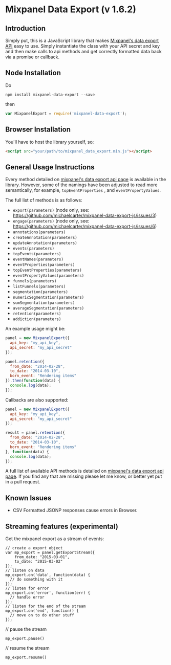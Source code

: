 Mixpanel Data Export (v 1.6.2)
==============================

Introduction
------------

Simply put, this is a JavaScript library that makes [Mixpanel's data export API](https://mixpanel.com/docs/api-documentation/data-export-api#libs-js) easy to use. Simply instantiate the class with your API secret and key and then make calls to api methods and get correctly formatted data back via a promise or callback.

Node Installation
----------------

Do

```
npm install mixpanel-data-export --save
```

then

```javascript
var MixpanelExport = require('mixpanel-data-export');
```

Browser Installation
--------------------

You'll have to host the library yourself, so:

```html
<script src="your/path/to/mixpanel_data_export.min.js"></script>
```

General Usage Instructions
--------------------------

Every method detailed on [mixpanel's data export api page](https://mixpanel.com/docs/api-documentation/data-export-api#libs-js) is available in the library. However, some of the namings have been adjusted to read more semantically, for example, `topEventProperties` , and `eventPropertyValues`.

The full list of methods is as follows:

 - `export(parameters)` (node only, see: https://github.com/michaelcarter/mixpanel-data-export-js/issues/3)
 - `engage(parameters)` (node only, see: https://github.com/michaelcarter/mixpanel-data-export-js/issues/6)
 - `annotations(parameters)`
 - `createAnnotation(parameters)`
 - `updateAnnotation(parameters)`
 - `events(parameters)`
 - `topEvents(parameters)`
 - `eventNames(parameters)`
 - `eventProperties(parameters)`
 - `topEventProperties(parameters)`
 - `eventPropertyValues(parameters)`
 - `funnels(parameters)`
 - `listFunnels(parameters)`
 - `segmentation(parameters)`
 - `numericSegmentation(parameters)`
 - `sumSegmentation(parameters)`
 - `averageSegmentation(parameters)`
 - `retention(parameters)`
 - `addiction(parameters)`

An example usage might be:

```javascript
panel = new MixpanelExport({
  api_key: "my_api_key",
  api_secret: "my_api_secret"
});

panel.retention({
  from_date: "2014-02-28",
  to_date: "2014-03-10",
  born_event: "Rendering items"
}).then(function(data) {
  console.log(data);
});
```

Callbacks are also supported:

```javascript
panel = new MixpanelExport({
  api_key: "my_api_key",
  api_secret: "my_api_secret"
});

result = panel.retention({
  from_date: "2014-02-28",
  to_date: "2014-03-10",
  born_event: "Rendering items"
}, function(data) {
  console.log(data);
});
```

A full list of available API methods is detailed on [mixpanel's data export api page](https://mixpanel.com/docs/api-documentation/data-export-api#libs-js). If you find any that are missing please let me know, or better yet put in a pull request.

Known Issues
------------

 - CSV Formatted JSONP responses cause errors in Browser.



Streaming features (experimental)
---------------

Get the mixpanel export as a stream of events:

```
// create a export object
var mp_export = panel.getExportStream({
    from_date: "2015-03-01",
    to_date: "2015-03-02"
});
// listen on data
mp_export.on('data', function(data) {
  // do something with it
});
// listen for error
mp_export.on('error', function(err) {
  // handle error
});
// listen for the end of the stream
mp_export.on('end', function() {
  // move on to do other stuff
});
```

// pause the stream
```
mp_export.pause()
```

// resume the stream
```
mp_export.resume()
```

